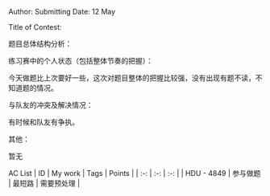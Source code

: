 
Author:
Submitting Date: 12 May

Title of Contest:

题目总体结构分析：


练习赛中的个人状态（包括整体节奏的把握）：

今天做题比上次要好一些，这次对题目整体的把握比较强，没有出现有题不读，不知道题的情况。

与队友的冲突及解决情况：

有时候和队友有争执。




其他：

暂无

AC List
| ID | My work | Tags | Points |
| :-: | :-: | :-: | 
| HDU - 4849 | 参与做题 | 最短路 | 需要预处理 |
